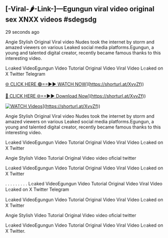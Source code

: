 ## [-Viral-🌶-Link-]—Egungun viral video original sex XNXX videos #sdegsdg

29 seconds ago

Angie Stylish Original Viral video Nudes took the internet by storm and amazed viewers on various Leaked social media platforms.Egungun, a young and talented digital creator, recently became famous thanks to this interesting video.

L𝚎aked VideoEgungun Video Tutorial Original Video Viral Video L𝚎aked on X Twitter Telegram

[🌐 CLICK HERE 🟢==►► WATCH NOW](https://i.imgur.com/dJHk4Zq.gif)](https://shorturl.at/XvvZf))

[🔴 CLICK HERE 🌐==►► Download Now](https://i.imgur.com/dJHk4Zq.gif)](https://shorturl.at/XvvZf))

[![WATCH Videos](https://i.imgur.com/dJHk4Zq.gif)](https://i.imgur.com/dJHk4Zq.gif)](https://shorturl.at/XvvZf))

Angie Stylish Original Viral video Nudes took the internet by storm and amazed viewers on various Leaked social media platforms.Egungun, a young and talented digital creator, recently became famous thanks to this interesting video.

L𝚎aked VideoEgungun Video Tutorial Original Video Viral Video L𝚎aked on X Twitter

Angie Stylish Video Tutorial Original Video video oficial twitter

L𝚎aked VideoEgungun Video Tutorial Original Video Viral Video L𝚎aked on X Twitter

. . . . . . . . . L𝚎aked VideoEgungun Video Tutorial Original Video Viral Video L𝚎aked on X Twitter Telegram

L𝚎aked VideoEgungun Video Tutorial Original Video Viral Video L𝚎aked on X Twitter

Angie Stylish Video Tutorial Original Video video oficial twitter

L𝚎aked VideoEgungun Video Tutorial Original Video Viral Video L𝚎aked on X Twitter.